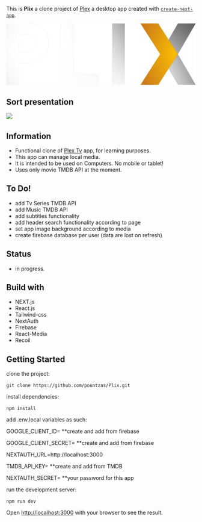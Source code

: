 This is **Plix** a clone project of [Plex](https://app.plex.tv/desktop/#!/) a desktop app created with [`create-next-app`](https://github.com/vercel/next.js/tree/canary/packages/create-next-app).

![img](./public/plix-logo-w.png)

## Sort presentation

<!-- <video src='https://www.loom.com/share/94bf6a2376c646969b5225dd73a5f20a' width=180/> -->
<a href="https://www.loom.com/share/94bf6a2376c646969b5225dd73a5f20a">
    <img style="max-width:300px;" src="https://cdn.loom.com/sessions/thumbnails/94bf6a2376c646969b5225dd73a5f20a-with-play.gif">
  </a>
  </br>

## Information

- Functional clone of [Plex Tv](https://www.plex.tv/) app, for learning purposes.
- This app can manage local media.
- It is intended to be used on Computers. No mobile or tablet!
- Uses only movie TMDB API at the moment.

## To Do!

- add Tv Series TMDB API
- add Music TMDB API
- add subtitles functionality
- add header search functionality according to page
- set app image background according to media
- create firebase database per user (data are lost on refresh)

## Status

- in progress.

## Build with

- NEXT.js
- React.js
- Tailwind-css
- NextAuth
- Firebase
- React-Media
- Recoil

## Getting Started

clone the project:

```
git clone https://github.com/pountzas/Plix.git
```

install dependencies:

```
npm install
```

<p>add .env.local variables as such:
<p>GOOGLE_CLIENT_ID= **create and add from firebase
<p>GOOGLE_CLIENT_SECRET= **create and add from firebase
<p>NEXTAUTH_URL=http://localhost:3000
<p>TMDB_API_KEY= **create and add from TMDB
<p>NEXTAUTH_SECRET= **your password for this app

run the development server:

```
npm run dev

```

Open [http://localhost:3000](http://localhost:3000) with your browser to see the result.

<!-- ## Deploy on Vercel

My Next.js app is to deployed on [Vercel Platform](https://pountzas-portfolio.vercel.app/) -->
